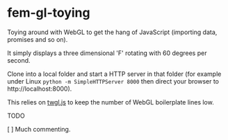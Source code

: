 # fem-gl-toying
Toying around with WebGL to get the hang of JavaScript (importing data, promises and so on).

It simply displays a three dimensional 'F' rotating with 60 degrees per second.

Clone into a local folder and start a HTTP server in that folder (for example under Linux 
`python -m SimpleHTTPServer 8000` then direct your browser to http://localhost:8000).

This relies on [twgl.js](https://github.com/greggman/twgl.js/) to keep the number 
of WebGL boilerplate lines low.

TODO

[ ] Much commenting.
